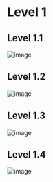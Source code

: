# Level 1
## Level 1.1
![image](https://github.com/SuphawadiP/COM-LAB-I-LabSheet-Week-11/assets/144196049/ca785b9f-3da7-4a02-a724-bc3f2be497b9)

## Level 1.2
![image](https://github.com/SuphawadiP/COM-LAB-I-LabSheet-Week-11/assets/144196049/f84d4b71-1fe2-4c89-a35a-9b8b4c530e02)

## Level 1.3
![image](https://github.com/SuphawadiP/COM-LAB-I-LabSheet-Week-11/assets/144196049/0ce79566-633c-4f96-9fc7-bbed58042e6a)

## Level 1.4
![image](https://github.com/SuphawadiP/COM-LAB-I-LabSheet-Week-11/assets/144196049/3bca46fc-2dd7-4d91-a2a0-1dc267e283b0)
